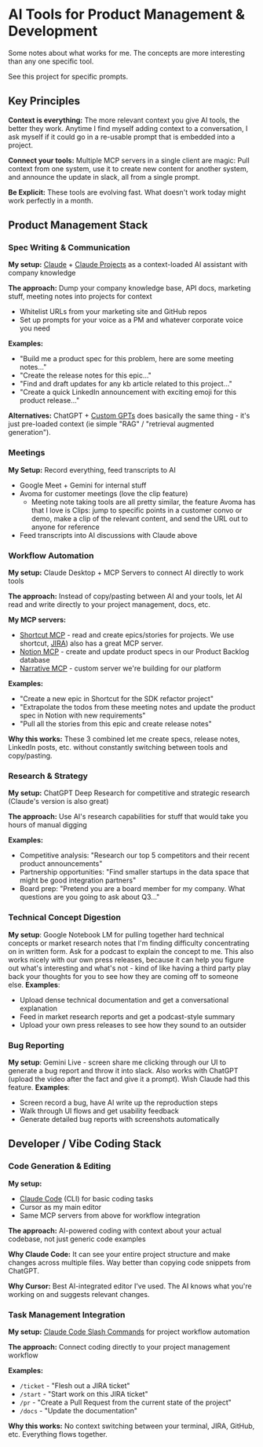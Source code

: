 # AI Tools for Product Management & Development

Some notes about what works for me. The concepts are more interesting than any one specific tool.

See this project for specific prompts. 

## Key Principles

**Context is everything:** The more relevant context you give AI tools, the better they work. Anytime I find myself adding context to a conversation, I ask myself if it could go in a re-usable prompt that is embedded into a project. 

**Connect your tools:** Multiple MCP servers in a single client are magic: Pull context from one system, use it to create new content for another system, and announce the update in slack, all from a single prompt. 

**Be Explicit:** These tools are evolving fast. What doesn't work today might work perfectly in a month.

## Product Management Stack

### Spec Writing & Communication
**My setup:** [Claude](https://claude.ai) + [Claude Projects](https://www.anthropic.com/news/projects) as a context-loaded AI assistant with company knowledge

**The approach:** Dump your company knowledge base, API docs, marketing stuff, meeting notes into projects for context
- Whitelist URLs from your marketing site and GitHub repos 
- Set up prompts for your voice as a PM and whatever corporate voice you need

**Examples:**
- "Build me a product spec for this problem, here are some meeting notes..."
- "Create the release notes for this epic..."
- "Find and draft updates for any kb article related to this project..."
- "Create a quick LinkedIn announcement with exciting emoji for this product release..."

**Alternatives:**
ChatGPT + [Custom GPTs](https://openai.com/index/introducing-gpts/) does basically the same thing - it's just pre-loaded context (ie simple "RAG" / "retrieval augmented generation").

### Meetings
**My Setup:** Record everything, feed transcripts to AI
- Google Meet + Gemini for internal stuff
- Avoma for customer meetings (love the clip feature)
  - Meeting note taking tools are all pretty similar, the feature Avoma has that I love is Clips: jump to specific points in a customer convo or demo, make a clip of the relevant content, and send the URL out to anyone for reference
- Feed transcripts into AI discussions with Claude above

### Workflow Automation
**My setup:** Claude Desktop + MCP Servers to connect AI directly to work tools

**The approach:** Instead of copy/pasting between AI and your tools, let AI read and write directly to your project management, docs, etc.

**My MCP servers:**
- [Shortcut MCP](https://help.shortcut.com/hc/en-us/articles/36443434285844-MCP-Server) - read and create epics/stories for projects. We use shortcut, [JIRA](https://www.atlassian.com/blog/announcements/remote-mcp-server)) also has a great MCP server.
- [Notion MCP](https://developers.notion.com/docs/mcp) - create and update product specs in our Product Backlog database
- [Narrative MCP](https://github.com/narrative-io/data-collaboration-mcp/tree/main) - custom server we're building for our platform

**Examples:**
- "Create a new epic in Shortcut for the SDK refactor project"
- "Extrapolate the todos from these meeting notes and update the product spec in Notion with new requirements"
- "Pull all the stories from this epic and create release notes"

**Why this works:** These 3 combined let me create specs, release notes, LinkedIn posts, etc. without constantly switching between tools and copy/pasting.

### Research & Strategy  
**My setup:** ChatGPT Deep Research for competitive and strategic research (Claude's version is also great)

**The approach:** Use AI's research capabilities for stuff that would take you hours of manual digging

**Examples:**
- Competitive analysis: "Research our top 5 competitors and their recent product announcements"
- Partnership opportunities: "Find smaller startups in the data space that might be good integration partners"
- Board prep: "Pretend you are a board member for my company. What questions are you going to ask about Q3..."

### Technical Concept Digestion
**My setup**: Google Notebook LM for pulling together hard technical concepts or market research notes that I'm finding difficulty concentrating on in written form. Ask for a podcast to explain the concept to me. This also works nicely with our own press releases, because it can help you figure out what's interesting and what's not - kind of like having a third party play back your thoughts for you to see how they are coming off to someone else.
**Examples**:

- Upload dense technical documentation and get a conversational explanation
- Feed in market research reports and get a podcast-style summary
- Upload your own press releases to see how they sound to an outsider

### Bug Reporting
**My setup**: Gemini Live - screen share me clicking through our UI to generate a bug report and throw it into slack. Also works with ChatGPT (upload the video after the fact and give it a prompt). Wish Claude had this feature.
**Examples**:

- Screen record a bug, have AI write up the reproduction steps
- Walk through UI flows and get usability feedback
- Generate detailed bug reports with screenshots automatically

## Developer / Vibe Coding Stack

### Code Generation & Editing
**My setup:** 
- [Claude Code](https://docs.anthropic.com/en/docs/claude-code) (CLI) for basic coding tasks
- Cursor as my main editor
- Same MCP servers from above for workflow integration

**The approach:** AI-powered coding with context about your actual codebase, not just generic code examples

**Why Claude Code:** It can see your entire project structure and make changes across multiple files. Way better than copying code snippets from ChatGPT.

**Why Cursor:** Best AI-integrated editor I've used. The AI knows what you're working on and suggests relevant changes.

### Task Management Integration
**My setup:** [Claude Code Slash Commands](https://docs.anthropic.com/en/docs/claude-code/slash-commands) for project workflow automation

**The approach:** Connect coding directly to your project management workflow

**Examples:**
- `/ticket` - "Flesh out a JIRA ticket"
- `/start` - "Start work on this JIRA ticket" 
- `/pr` - "Create a Pull Request from the current state of the project"
- `/docs` - "Update the documentation"

**Why this works:** No context switching between your terminal, JIRA, GitHub, etc. Everything flows together.

